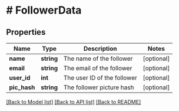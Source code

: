 # # FollowerData

## Properties

Name | Type | Description | Notes
------------ | ------------- | ------------- | -------------
**name** | **string** | The name of the follower | [optional]
**email** | **string** | The email of the follower | [optional]
**user_id** | **int** | The user ID of the follower | [optional]
**pic_hash** | **string** | The follower picture hash | [optional]

[[Back to Model list]](../README.md#documentation-for-models) [[Back to API list]](../README.md#documentation-for-api-endpoints) [[Back to README]](../README.md)
